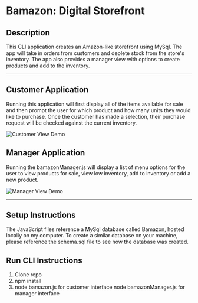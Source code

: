 # Bamazon: Digital Storefront

## Description
This CLI application creates an Amazon-like storefront using MySql. The app will take in orders from customers and deplete stock from the store's inventory. The app also provides a manager view with options to create products and add to the inventory. 

***

## Customer Application
Running this application will first display all of the items available for sale and then prompt the user for which product and how many units they would like to purchase. Once the customer has made a selection, their purchase request will be checked against the current inventory.


![Customer View Demo](https://user-images.githubusercontent.com/27502734/31977727-ce308936-b903-11e7-8225-2efb24ca9caa.gif "Customer Demo")
 
## Manager Application
Running the bamazonManager.js will display a list of menu options for the user to view products for sale, view low inventory, add to inventory or add a new product.


![Manager View Demo](https://user-images.githubusercontent.com/27502734/31977711-bc90d334-b903-11e7-939a-1c5d6af59b18.gif "Manager Demo")

***

## Setup Instructions
The JavaScript files reference a MySql database called Bamazon, hosted locally on my computer. To create a similar database on your machine, please reference the schema.sql file to see how the database was created. 

## Run CLI Instructions
1. Clone repo
2. npm install
3. node bamazon.js for customer interface
node bamazonManager.js for manager interface
